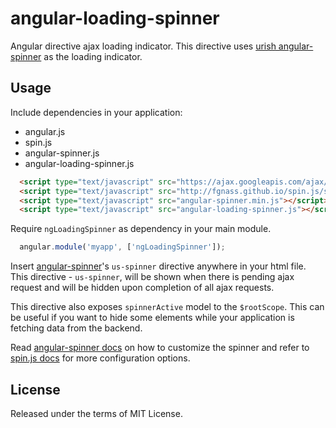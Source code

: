 angular-loading-spinner
=======================

Angular directive ajax loading indicator. This directive uses [urish angular-spinner](https://github.com/urish/angular-spinner) as the loading indicator.

Usage
--------------------------------
Include dependencies in your application:
- angular.js
- spin.js
- angular-spinner.js
- angular-loading-spinner.js


```html
  <script type="text/javascript" src="https://ajax.googleapis.com/ajax/libs/angularjs/1.2.9/angular.min.js"></script>
  <script type="text/javascript" src="http://fgnass.github.io/spin.js/spin.min.js"></script>
  <script type="text/javascript" src="angular-spinner.min.js"></script>
  <script type="text/javascript" src="angular-loading-spinner.js"></script>

```

Require `ngLoadingSpinner` as dependency in your main module.

```javascript
  angular.module('myapp', ['ngLoadingSpinner']);
```

Insert [angular-spinner](https://github.com/urish/angular-spinner)'s `us-spinner` directive anywhere in your html file. This directive - `us-spinner`, will be shown when there is pending ajax request and will be hidden upon completion of all ajax requests.

This directive also exposes `spinnerActive` model to the `$rootScope`. This can be useful if you want to hide some elements while your application is fetching data from the backend.

Read [angular-spinner docs](https://github.com/urish/angular-spinner) on how to customize the spinner and refer to [spin.js docs](http://fgnass.github.io/spin.js/) for more configuration options.

## License

Released under the terms of MIT License.
